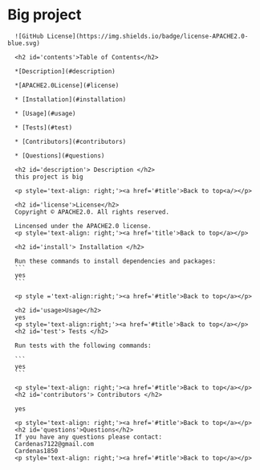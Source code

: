 <h1 id='title'> Big project  </h1>

      ![GitHub License](https://img.shields.io/badge/license-APACHE2.0-blue.svg)

      <h2 id='contents'>Table of Contents</h2>

      *[Description](#description)

      *[APACHE2.0License](#license)

      * [Installation](#installation)

      * [Usage](#usage)

      * [Tests](#test)

      * [Contributors](#contributors)

      * [Questions](#questions)
      
      <h2 id='description'> Description </h2>
      this project is big

      <p style='text-align: right;'><a href='#title'>Back to top<a/></p>

      <h2 id='license'>License</h2>
      Copyright © APACHE2.0. All rights reserved.
      
      Lincensed under the APACHE2.0 license.
      <p style='text-align: right;'><a href='title'>Back to top</a></p>

      <h2 id='install'> Installation </h2>

      Run these commands to install dependencies and packages:
      ```
      yes
      ```

      <p style ='text-align:right;'><a href='#title'>Back to top</a></p>

      <h2 id='usage>Usage</h2>
      yes
      <p style='text-align:right;'><a href='#title'>Back to top</a></p>
      <h2 id='test'> Tests </h2>

      Run tests with the following commands:

      ```
      yes
      ```

      <p style='text-align: right;'><a href='#title'>Back to top</a></p>
      <h2 id='contributors'> Contributors </h2>

      yes

      <p style='text-align: right;'><a href='#title'>Back to top</a></p>
      <h2 id='questions'>Questions</h2>
      If you have any questions please contact: 
      Cardenas7122@gmail.com
      Cardenas1850
      <p style='text-align: right;'><a href='#title'>Back to top</a></p>
      